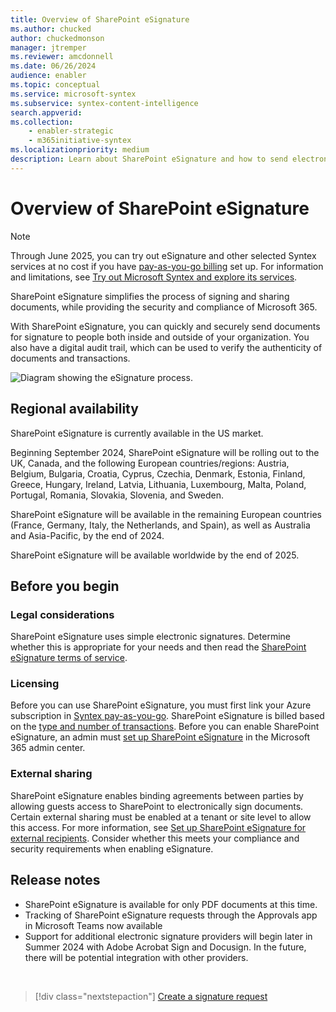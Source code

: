 ```yaml
---
title: Overview of SharePoint eSignature
ms.author: chucked
author: chuckedmonson
manager: jtremper
ms.reviewer: amcdonnell
ms.date: 06/26/2024
audience: enabler
ms.topic: conceptual
ms.service: microsoft-syntex
ms.subservice: syntex-content-intelligence
search.appverid: 
ms.collection: 
    - enabler-strategic
    - m365initiative-syntex
ms.localizationpriority: medium
description: Learn about SharePoint eSignature and how to send electronic signature requests to people inside and outside of your organization. 
---
```


# Overview of SharePoint eSignature

> [!NOTE]
> Through June 2025, you can try out eSignature and other selected Syntex services at no cost if you have [pay-as-you-go billing](syntex-azure-billing.md) set up. For information and limitations, see [Try out Microsoft Syntex and explore its services](promo-syntex.md).

SharePoint eSignature simplifies the process of signing and sharing documents, while providing the security and compliance of Microsoft 365.

With SharePoint eSignature, you can quickly and securely send documents for signature to people both inside and outside of your organization. You also have a digital audit trail, which can be used to verify the authenticity of documents and transactions.

![Diagram showing the eSignature process.](../media/content-understanding/esignature-overview-flow.png)

## Regional availability

SharePoint eSignature is currently available in the US market.

Beginning September 2024, SharePoint eSignature will be rolling out to the UK, Canada, and the following European countries/regions: Austria, Belgium, Bulgaria, Croatia, Cyprus, Czechia, Denmark, Estonia, Finland, Greece, Hungary, Ireland, Latvia, Lithuania, Luxembourg, Malta, Poland, Portugal, Romania, Slovakia, Slovenia, and Sweden.

SharePoint eSignature will be available in the remaining European countries (France, Germany, Italy, the Netherlands, and Spain), as well as Australia and Asia-Pacific, by the end of 2024.

SharePoint eSignature will be available worldwide by the end of 2025.

<!---
:::row:::
   :::column span="4":::
      Austria<br> Belgium<br> Bulgaria<br> Croatia<br> Cyprus<br> Czechia<br> 
   :::column-end:::
   :::column span="":::
      Denmark<br> Estonia<br> Finland<br> Greece<br> Hungary<br> Ireland
   :::column-end:::
   :::column span="":::
      Latvia<br> Lithuania<br> Luxembourg<br> Malta<br> Poland
   :::column-end:::
   :::column span="":::
      Portugal<br> Romania<br> Slovakia<br> Slovenia<br> Sweden
   :::column-end:::
:::row-end:::
--->

## Before you begin

### Legal considerations

SharePoint eSignature uses simple electronic signatures. Determine whether this is appropriate for your needs and then read the [SharePoint eSignature terms of service](/legal/microsoft-365/esignature-terms-of-service).

### Licensing

Before you can use SharePoint eSignature, you must first link your Azure subscription in [Syntex pay-as-you-go](syntex-azure-billing.md). SharePoint eSignature is billed based on the [type and number of transactions](syntex-pay-as-you-go-services.md). Before you can enable SharePoint eSignature, an admin must [set up SharePoint eSignature](esignature-setup.md) in the Microsoft 365 admin center.

### External sharing

SharePoint eSignature enables binding agreements between parties by allowing guests access to SharePoint to electronically sign documents. Certain external sharing must be enabled at a tenant or site level to allow this access. For more information, see [Set up SharePoint eSignature for external recipients](esignature-setup.md#external-recipients). Consider whether this meets your compliance and security requirements when enabling eSignature.

## Release notes

- SharePoint eSignature is available for only PDF documents at this time.
- Tracking of SharePoint eSignature requests through the Approvals app in Microsoft Teams now available
- Support for additional electronic signature providers will begin later in Summer 2024 with Adobe Acrobat Sign and Docusign.  In the future, there will be potential integration with other providers.



<br>

> [!div class="nextstepaction"]
> [Create a signature request](esignature-send-requests.md)

